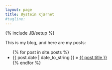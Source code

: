 ```yaml
---
layout: page
title: Øystein Kjærnet
#tagline: 
---
```

{% include JB/setup %}

This is my blog, and here are my posts:

<ul class="posts">
  {% for post in site.posts %}
    <li><span>{{ post.date | date_to_string }}</span> &raquo; <a href="{{ BASE_PATH }}{{ post.url }}">{{ post.title }}</a></li>
  {% endfor %}
</ul>



